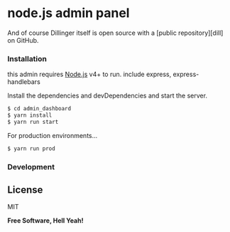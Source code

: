 # node.js admin panel

And of course Dillinger itself is open source with a [public repository][dill]
 on GitHub.

### Installation

this admin requires [Node.js](https://nodejs.org/) v4+ to run.
include express, express-handlebars

Install the dependencies and devDependencies and start the server.

```sh
$ cd admin_dashboard
$ yarn install 
$ yarn run start 
```

For production environments...

```sh
$ yarn run prod
```

### Development

License
----

MIT


**Free Software, Hell Yeah!**

